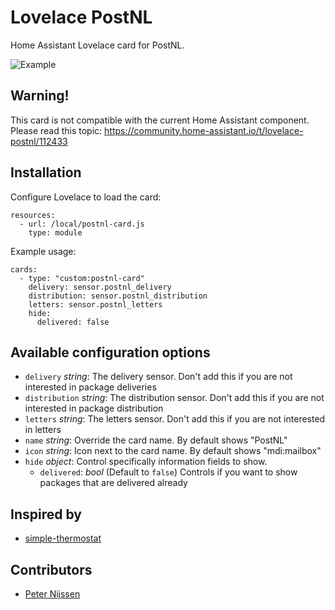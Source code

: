 # Lovelace PostNL
Home Assistant Lovelace card for PostNL.

![Example](https://community-home-assistant-assets.s3.dualstack.us-west-2.amazonaws.com/original/3X/7/5/7503bcb2b5c5eb034e867e7939477cefa9c67ff4.png)

## Warning!
This card is not compatible with the current Home Assistant component. Please read this topic:
https://community.home-assistant.io/t/lovelace-postnl/112433

## Installation

Configure Lovelace to load the card:
```
resources:
  - url: /local/postnl-card.js
    type: module
 ```

Example usage:
```
cards:
  - type: "custom:postnl-card"
    delivery: sensor.postnl_delivery
    distribution: sensor.postnl_distribution
    letters: sensor.postnl_letters
    hide:
      delivered: false
 ```

## Available configuration options
- `delivery` _string_: The delivery sensor. Don't add this if you are not interested in package deliveries
- `distribution` _string_: The distribution sensor.  Don't add this if you are not interested in package distribution
- `letters` _string_: The letters sensor.  Don't add this if you are not interested in letters
- `name` _string_: Override the card name. By default shows "PostNL"
- `icon` _string_: Icon next to the card name. By default shows "mdi:mailbox"
- `hide` _object_: Control specifically information fields to show.
  - `delivered`: _bool_ (Default to `false`) Controls if you want to show packages that are delivered already

## Inspired by
* [simple-thermostat](https://github.com/nervetattoo/simple-thermostat)

## Contributors
* [Peter Nijssen](https://github.com/peternijssen)
